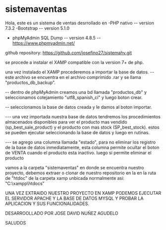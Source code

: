 # sistemaventas
Hola, este es un sistema de ventas desrrollado en 
-PHP nativo 
-- version 7.3.2
-Bootstrap
-- version 5.1.0

- phpMyAdmin SQL Dump
-- version 4.8.5
-- https://www.phpmyadmin.net/

github repository: https://github.com/josefino27/sistemahv.git

se procede a instalar el XAMP compatible con la version 7+ de php.

una vez instalado el XAMP procederemos a importar la base de datos.
-- este archivo se encuentra en el archivo comprimido .rar y se llama "productos_db_backup".

-- dentro de phpMyAdmin creamos una bd llamada "productos_db" y seleccionamos cotejamiento "utf8_spanish_ci" y luego boton crear.

-- seleccionamos la base de datos creada y le damos al boton importar.

--- una vez importada nuestra base de datos tendremos los procedimientos almacenados disponibles para ver el producto mas vendido (sp_best_sale_product) y el producto con mas stock (SP_best_stock). estos se pueden ejecutar seleccionando la base de datos y luego en rutinas.

--- se agrego una columna llamada "estado", para no eliminar los registro de la base de datos inmediatamente, esta columna permite ocultar el boton de VENTA cuando el producto esta inactivo. luego si permite eliminar el producto

vamos a la carpeta "sistemaventas" en donde se encuentra nuestro proyecto, debemos extraer o clonar de nuestro repositorio en la en la ruta de "htdoc" de la carpeta xamp unbicada normalmente asi: "C:\xampp\htdocs"

UNA VEZ EXTRAIDO NUESTRO PROYECTO EN XAMP PODEMOS EJECUTAR EL SERVIDOR APACHE Y LA BASE DE DATOS MYSQL Y PROBAR LA APLICACION Y SUS FUNCIONALIDADES.

DESARROOLLADO POR JOSE DAVID NUÑEZ AGUDELO

SALUDOS
